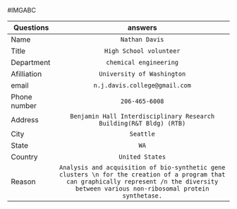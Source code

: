 #IMGABC

| Questions        | answers           |
| ------------- |:-------------:| 
| Name      | `Nathan Davis` |
| Title      | `High School volunteer`     |
| Department | `chemical engineering`     |
| Afilliation | `University of Washington` |
| email | `n.j.davis.college@gmail.com` |
| Phone number | `206-465-6008` |
| Address | `Benjamin Hall Interdisciplinary Research Building(R&T Bldg) (RTB)` |
| City | `Seattle` |
| State | `WA` |
| Country | `United States` |
| Reason | `Analysis and acquisition of bio-synthetic gene clusters \n for the creation of a program that can graphically represent /n the diversity between various non-ribosomal protein synthetase.` |
